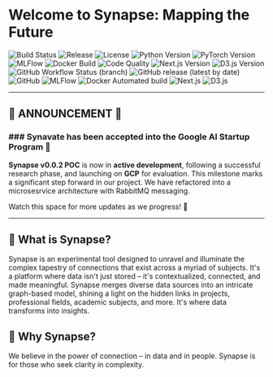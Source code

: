 # Welcome to Synapse: Mapping the Future

![Build Status](https://img.shields.io/github/workflow/status/synavate/synapse/CI?label=build&logo=github&style=flat-square)
![Release](https://img.shields.io/github/v/release/synavate/synapse?style=flat-square&logo=github)
![License](https://img.shields.io/github/license/synavate/synapse?style=flat-square)
![Python Version](https://img.shields.io/badge/python-3.x-blue.svg?style=flat-square&logo=python)
![PyTorch Version](https://img.shields.io/badge/pytorch-1.x%2B-blue.svg?style=flat-square&logo=pytorch)
![MLFlow](https://img.shields.io/badge/MLFlow-1.x-blue.svg?style=flat-square&logo=mlflow)
![Docker Build](https://img.shields.io/docker/build/synavate/synapse?style=flat-square&logo=docker)
![Code Quality](https://img.shields.io/codacy/grade/projectid.svg?style=flat-square&logo=codacy)
![Next.js Version](https://img.shields.io/badge/next.js-10.x-black.svg?style=flat-square&logo=next.js)
![D3.js Version](https://img.shields.io/badge/D3.js-6.x-yellow.svg?style=flat-square&logo=d3.js)
![GitHub Workflow Status (branch)](https://img.shields.io/github/workflow/status/synavate/synapse-monorepo/CI/main?style=flat-square&logo=github)
![GitHub release (latest by date)](https://img.shields.io/github/v/release/synavate/synapse-monorepo?style=flat-square&logo=github)
![GitHub](https://img.shields.io/github/license/synavate/synapse-monorepo?style=flat-square)
![MLFlow](https://img.shields.io/badge/MLFlow-1.x-blue.svg?style=flat-square&logo=mlflow)
![Docker Automated build](https://img.shields.io/docker/automated/synavate/synapse-monorepo?style=flat-square&logo=docker)
![Next.js](https://img.shields.io/badge/next.js-10.x-black.svg?style=flat-square&logo=next.js)
![D3.js](https://img.shields.io/badge/D3.js-6.x-yellow.svg?style=flat-square&logo=d3.js)

---

## 📣 ANNOUNCEMENT 📣

### ### Synavate has been accepted into the Google AI Startup Program 🚀 ###

**Synapse v0.0.2 POC** is now in **active development**, following a successful research phase, and launching on **GCP** for evaluation.
This milestone marks a significant step forward in our project. We have refactored into a microsesrvice architecture with RabbitMQ messaging.

Watch this space for more updates as we progress! 🚀

---

## 🧬 What is Synapse?

Synapse is an experimental tool designed to unravel and illuminate the complex tapestry of connections that exist across a myriad of subjects. It's a platform where data isn't just stored – it's contextualized, connected, and made meaningful. Synapse merges diverse data sources into an intricate graph-based model, shining a light on the hidden links in projects, professional fields, academic subjects, and more. It's where data transforms into insights.

## 🌟 Why Synapse?

We believe in the power of connection – in data and in people. Synapse is for those who seek clarity in complexity.

